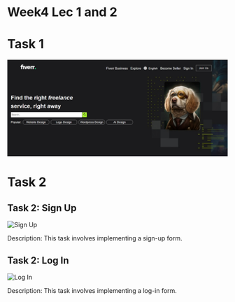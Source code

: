 # Week4 Lec 1 and 2

# Task 1
![alt text](image.png)

# Task 2
## Task 2: Sign Up
![Sign Up](https://github.com/omi1215/Web-Assignments/assets/143265065/d2d924fa-9bcf-4da4-8033-8154663724a0)

Description: This task involves implementing a sign-up form.

## Task 2: Log In
![Log In](https://github.com/omi1215/Web-Assignments/assets/143265065/c2c9c2d3-6747-457d-85f0-cbbf3be26b10)

Description: This task involves implementing a log-in form.
